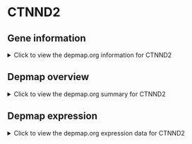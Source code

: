 <h1>CTNND2</h1>

<h2>Gene information</h2>
<details>
  <summary>Click to view the depmap.org information for CTNND2</summary>
  <iframe src="https://depmap.org/portal/gene/CTNND2?tab=about" style="border:none;width:100%;height:800px"></iframe>
</details>

<h2>Depmap overview</h2>
<details>
  <summary>Click to view the depmap.org summary for CTNND2</summary>
  <iframe src="https://depmap.org/portal/gene/CTNND2?tab=overview" style="border:none;width:100%;height:800px"></iframe>
</details>

<h2>Depmap expression</h2>
<details>
  <summary>Click to view the depmap.org expression data for CTNND2</summary>
  <iframe src="https://depmap.org/portal/gene/CTNND2?tab=characterization" style="border:none;width:100%;height:800px"></iframe>
</details>


<!--
<h2>Reactome Pathway diagram</h2>
PNAME
-->


